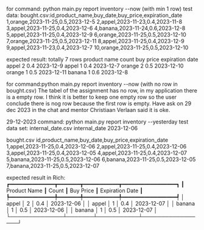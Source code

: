 for command: python main.py report inventory --now (with min 1 row)
test data:
bought.csv:id,product_name,buy_date,buy_price,expiration_date
1,orange,2023-11-25,0.5,2023-12-5
2,appel,2023-11-23,0.4,2023-11-8
3,appel,2023-11-25,0.4,2023-12-6
4,banana,2023-11-24,0.6,2023-12-8
5,appel,2023-11-25,0.4,2023-12-9
6,orange,2023-11-25,0.5,2023-12-10
7,orange,2023-11-25,0.5,2023-12-11
8,appel,2023-11-25,0.4,2023-12-9
9,appel,2023-11-23,0.4,2023-12-7
10,orange,2023-11-25,0.5,2023-12-10

expected result: totally 7 rows
product name  count  buy price  expiration date
appel         2      0.4        2023-12-9
appel         1      0.4        2023-12-7
orange        2      0.5        2023-12-10
orange        1      0.5        2023-12-11
banana        1      0.6        2023-12-8

for command:python main.py report inventory --now (with no row in bought.csv)
The tabel of the assignment has no row, in my application there is a empty row.
I think it is better to keep one empty row so the user conclude there is nog row 
because the first row is empty. Have ask on 29 dec 2023 in the chat and mentor Christiaan Verlaan
said it is oke.

29-12-2023
command: python main.py report inventory --yesterday
test data set:
internal_date.csv
internal_date
2023-12-06

bought.csv
id,product_name,buy_date,buy_price,expiration_date
1,appel,2023-11-25,0.4,2023-12-06
2,appel,2023-11-25,0.4,2023-12-06
3,appel,2023-11-25,0.4,2023-12-05
4,appel,2023-11-25,0.4,2023-12-07
5,banana,2023-11-25,0.5,2023-12-06
6,banana,2023-11-25,0.5,2023-12-05
7,banana,2023-11-25,0.5,2023-12-07

expected result in Rich:
┏━━━━━━━━━━━━━━┳━━━━━━━┳━━━━━━━━━━━┳━━━━━━━━━━━━━━━━━┓
┃ Product Name ┃ Count ┃ Buy Price ┃ Expiration Date ┃
┡━━━━━━━━━━━━━━╇━━━━━━━╇━━━━━━━━━━━╇━━━━━━━━━━━━━━━━━┩
│    appel     │   2   │    0.4    │   2023-12-06    │
│    appel     │   1   │    0.4    │   2023-12-07    │
│    banana    │   1   │    0.5    │   2023-12-06    │
│    banana    │   1   │    0.5    │   2023-12-07    │
└──────────────┴───────┴───────────┴─────────────────┘


